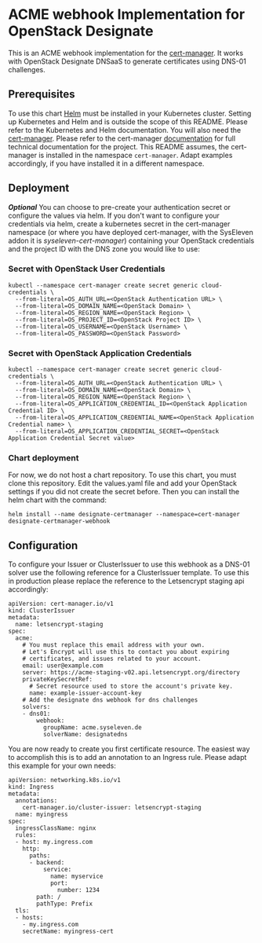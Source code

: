 # ACME webhook Implementation for OpenStack Designate

This is an ACME webhook implementation for the [cert-manager](http://docs.cert-manager.io). It works with OpenStack Designate DNSaaS to generate certificates using DNS-01 challenges.

## Prerequisites

To use this chart [Helm](https://helm.sh/) must be installed in your Kubernetes cluster. Setting up Kubernetes and Helm and is outside the scope of this README. Please refer to the Kubernetes and Helm documentation. You will also need the [cert-manager](https://github.com/cert-manager/cert-manager). Please refer to the cert-manager [documentation](https://docs.cert-manager.io) for full technical documentation for the project. This README assumes, the cert-manager is installed in the namespace `cert-manager`. Adapt examples accordingly, if you have installed it in a different namespace.

## Deployment

***Optional*** You can choose to pre-create your authentication secret or configure the values via helm. If you don't want to configure your credentials via helm, create a kubernetes secret in the cert-manager namespace (or where you have deployed cert-manager, with the SysEleven addon it is _syseleven-cert-manager_) containing your OpenStack credentials and the project ID with the DNS zone you would like to use:

### Secret with OpenStack User Credentials

```
kubectl --namespace cert-manager create secret generic cloud-credentials \
  --from-literal=OS_AUTH_URL=<OpenStack Authentication URL> \
  --from-literal=OS_DOMAIN_NAME=<OpenStack Domain> \
  --from-literal=OS_REGION_NAME=<OpenStack Region> \
  --from-literal=OS_PROJECT_ID=<OpenStack Project ID> \
  --from-literal=OS_USERNAME=<OpenStack Username> \
  --from-literal=OS_PASSWORD=<OpenStack Password>
```

### Secret with OpenStack Application Credentials

```
kubectl --namespace cert-manager create secret generic cloud-credentials \
  --from-literal=OS_AUTH_URL=<OpenStack Authentication URL> \
  --from-literal=OS_DOMAIN_NAME=<OpenStack Domain> \
  --from-literal=OS_REGION_NAME=<OpenStack Region> \
  --from-literal=OS_APPLICATION_CREDENTIAL_ID=<OpenStack Application Credential ID> \
  --from-literal=OS_APPLICATION_CREDENTIAL_NAME=<OpenStack Application Credential name> \
  --from-literal=OS_APPLICATION_CREDENTIAL_SECRET=<OpenStack Application Credential Secret value>
```

### Chart deployment

For now, we do not host a chart repository. To use this chart, you must clone this repository. Edit the values.yaml file and add your OpenStack settings if you did not create the secret before. Then you can install the helm chart with the command:

```
helm install --name designate-certmanager --namespace=cert-manager designate-certmanager-webhook
```

## Configuration

To configure your Issuer or ClusterIssuer to use this webhook as a DNS-01 solver use the following reference for a ClusterIssuer template. To use this in production please replace the reference to the Letsencrypt staging api accordingly:

```
apiVersion: cert-manager.io/v1
kind: ClusterIssuer
metadata:
  name: letsencrypt-staging
spec:
  acme:
    # You must replace this email address with your own.
    # Let's Encrypt will use this to contact you about expiring
    # certificates, and issues related to your account.
    email: user@example.com
    server: https://acme-staging-v02.api.letsencrypt.org/directory
    privateKeySecretRef:
      # Secret resource used to store the account's private key.
      name: example-issuer-account-key
    # Add the designate dns webhook for dns challenges
    solvers:
    - dns01:
        webhook:
          groupName: acme.syseleven.de
          solverName: designatedns
```

You are now ready to create you first certificate resource. The easiest way to accomplish this is to add an annotation to an Ingress rule. Please adapt this example for your own needs:

```
apiVersion: networking.k8s.io/v1
kind: Ingress
metadata:
  annotations:
    cert-manager.io/cluster-issuer: letsencrypt-staging
  name: myingress
spec:
  ingressClassName: nginx
  rules:
  - host: my.ingress.com
    http:
      paths:
      - backend:
          service:
            name: myservice
            port:
              number: 1234
        path: /
        pathType: Prefix
  tls:
  - hosts:
    - my.ingress.com
    secretName: myingress-cert
```

